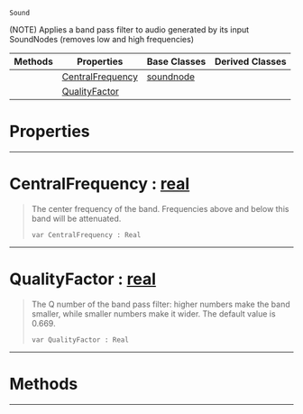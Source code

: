  `Sound`

(NOTE) Applies a band pass filter to audio generated by its input SoundNodes (removes low and high frequencies)

|Methods|Properties|Base Classes|Derived Classes|
|---|---|---|---|
| |[ CentralFrequency](https://github.com/ZilchEngine/ZilchDocs/blob/master/code_reference/class_reference/bandpassnode.markdown#centralfrequency-zero-en)|[soundnode](https://github.com/ZilchEngine/ZilchDocs/blob/master/code_reference/class_reference/soundnode.markdown)| |
| |[ QualityFactor](https://github.com/ZilchEngine/ZilchDocs/blob/master/code_reference/class_reference/bandpassnode.markdown#qualityfactor-zero-engin)| | |


 #  Properties


---  
 #  CentralFrequency : [real](https://github.com/ZilchEngine/ZilchDocs/blob/master/code_reference/nada_base_types/real.markdown)

> The center frequency of the band. Frequencies above and below this band will be attenuated.
> ``` lang=cpp, name=Nada
> var CentralFrequency : Real


---  
 #  QualityFactor : [real](https://github.com/ZilchEngine/ZilchDocs/blob/master/code_reference/nada_base_types/real.markdown)

> The Q number of the band pass filter: higher numbers make the band smaller, while smaller numbers make it wider. The default value is 0.669.
> ``` lang=cpp, name=Nada
> var QualityFactor : Real


---  
 #  Methods


---  
 

 